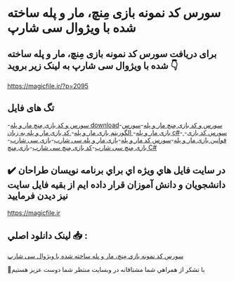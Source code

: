 #  سورس کد نمونه بازی مِنچ، مار و پله ساخته شده با ویژوال سی شارپ

## برای دریافت  سورس کد نمونه بازی مِنچ، مار و پله ساخته شده با ویژوال سی شارپ به لینک زیر بروید 👇

https://magicfile.ir/?p=2095

## تگ های فایل

-[سورس و کد بازی مِنچ مار و پله download](https://magicfile.ir/product/%d8%b3%d9%88%d8%b1%d8%b3-%da%a9%d8%af-%d9%86%d9%85%d9%88%d9%86%d9%87-%d8%a8%d8%a7%d8%b2%db%8c-%d9%85%d9%86%da%86-%d9%85%d8%a7%d8%b1-%d9%88/)-[سورس و کد بازی مِنچ مار و پله](https://magicfile.ir/product/%d8%b3%d9%88%d8%b1%d8%b3-%da%a9%d8%af-%d9%86%d9%85%d9%88%d9%86%d9%87-%d8%a8%d8%a7%d8%b2%db%8c-%d9%85%d9%86%da%86-%d9%85%d8%a7%d8%b1-%d9%88/)-[سورس بازی مار و پله](https://magicfile.ir/product/%d8%b3%d9%88%d8%b1%d8%b3-%da%a9%d8%af-%d9%86%d9%85%d9%88%d9%86%d9%87-%d8%a8%d8%a7%d8%b2%db%8c-%d9%85%d9%86%da%86-%d9%85%d8%a7%d8%b1-%d9%88/)-[ الگوریتم بازی مار و پله](https://magicfile.ir/product/%d8%b3%d9%88%d8%b1%d8%b3-%da%a9%d8%af-%d9%86%d9%85%d9%88%d9%86%d9%87-%d8%a8%d8%a7%d8%b2%db%8c-%d9%85%d9%86%da%86-%d9%85%d8%a7%d8%b1-%d9%88/)-[ کد بازی مار و پله به زبان c#](https://magicfile.ir/product/%d8%b3%d9%88%d8%b1%d8%b3-%da%a9%d8%af-%d9%86%d9%85%d9%88%d9%86%d9%87-%d8%a8%d8%a7%d8%b2%db%8c-%d9%85%d9%86%da%86-%d9%85%d8%a7%d8%b1-%d9%88/)-[  سورس کد بازی](https://magicfile.ir/product/%d8%b3%d9%88%d8%b1%d8%b3-%da%a9%d8%af-%d9%86%d9%85%d9%88%d9%86%d9%87-%d8%a8%d8%a7%d8%b2%db%8c-%d9%85%d9%86%da%86-%d9%85%d8%a7%d8%b1-%d9%88/)-[ قوانین بازی مار و پله](https://magicfile.ir/product/%d8%b3%d9%88%d8%b1%d8%b3-%da%a9%d8%af-%d9%86%d9%85%d9%88%d9%86%d9%87-%d8%a8%d8%a7%d8%b2%db%8c-%d9%85%d9%86%da%86-%d9%85%d8%a7%d8%b1-%d9%88/)-[سورس کد مار و پله](https://magicfile.ir/product/%d8%b3%d9%88%d8%b1%d8%b3-%da%a9%d8%af-%d9%86%d9%85%d9%88%d9%86%d9%87-%d8%a8%d8%a7%d8%b2%db%8c-%d9%85%d9%86%da%86-%d9%85%d8%a7%d8%b1-%d9%88/)-[بازی مار و پله سی شارپ](https://magicfile.ir/product/%d8%b3%d9%88%d8%b1%d8%b3-%da%a9%d8%af-%d9%86%d9%85%d9%88%d9%86%d9%87-%d8%a8%d8%a7%d8%b2%db%8c-%d9%85%d9%86%da%86-%d9%85%d8%a7%d8%b1-%d9%88/)-[بازی سی شارپ](https://magicfile.ir/product/%d8%b3%d9%88%d8%b1%d8%b3-%da%a9%d8%af-%d9%86%d9%85%d9%88%d9%86%d9%87-%d8%a8%d8%a7%d8%b2%db%8c-%d9%85%d9%86%da%86-%d9%85%d8%a7%d8%b1-%d9%88/)-[بازی مِنچ سی شارپ](https://magicfile.ir/product/%d8%b3%d9%88%d8%b1%d8%b3-%da%a9%d8%af-%d9%86%d9%85%d9%88%d9%86%d9%87-%d8%a8%d8%a7%d8%b2%db%8c-%d9%85%d9%86%da%86-%d9%85%d8%a7%d8%b1-%d9%88/)-[کد بازی مِنچ سی شارپ](https://magicfile.ir/product/%d8%b3%d9%88%d8%b1%d8%b3-%da%a9%d8%af-%d9%86%d9%85%d9%88%d9%86%d9%87-%d8%a8%d8%a7%d8%b2%db%8c-%d9%85%d9%86%da%86-%d9%85%d8%a7%d8%b1-%d9%88/)-[بازی مِنچ C#](https://magicfile.ir/product/%d8%b3%d9%88%d8%b1%d8%b3-%da%a9%d8%af-%d9%86%d9%85%d9%88%d9%86%d9%87-%d8%a8%d8%a7%d8%b2%db%8c-%d9%85%d9%86%da%86-%d9%85%d8%a7%d8%b1-%d9%88/)

## ✔️ در سايت فايل هاي ويژه اي براي برنامه نويسان طراحان دانشجويان و دانش آموزان قرار داده ايم از بقيه فايل سايت نيز ديدن فرماييد

https://magicfile.ir


## لينک دانلود اصلي 📥 :

[ سورس کد نمونه بازی مِنچ، مار و پله ساخته شده با ویژوال سی شارپ](https://magicfile.ir/product/%d8%b3%d9%88%d8%b1%d8%b3-%da%a9%d8%af-%d9%86%d9%85%d9%88%d9%86%d9%87-%d8%a8%d8%a7%d8%b2%db%8c-%d9%85%d9%86%da%86-%d9%85%d8%a7%d8%b1-%d9%88/) 


🙏با تشکر از همراهي شما مشتاقانه در وبسایت منتظر شما دوست عزیز هستیم

